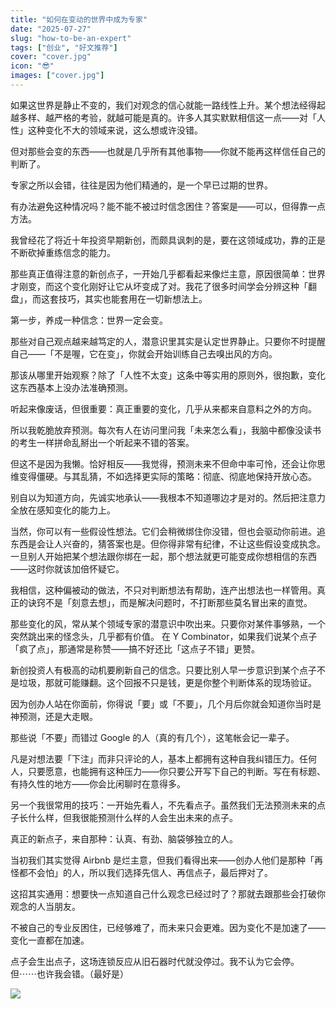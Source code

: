 ```yaml
---
title: "如何在变动的世界中成为专家"
date: "2025-07-27"
slug: "how-to-be-an-expert"
tags: ["创业", "好文推荐"]
cover: "cover.jpg"
icon: "😎"
images: ["cover.jpg"]
---
```

如果这世界是静止不变的，我们对观念的信心就能一路线性上升。某个想法经得起越多样、越严格的考验，就越可能是真的。许多人其实默默相信这一点——对「人性」这种变化不大的领域来说，这么想或许没错。



但对那些会变的东西——也就是几乎所有其他事物——你就不能再这样信任自己的判断了。



专家之所以会错，往往是因为他们精通的，是一个早已过期的世界。



有办法避免这种情况吗？能不能不被过时信念困住？答案是——可以，但得靠一点方法。



我曾经花了将近十年投资早期新创，而颇具讽刺的是，要在这领域成功，靠的正是不断砍掉重练信念的能力。



那些真正值得注意的新创点子，一开始几乎都看起来像烂主意，原因很简单：世界才刚变，而这个变化刚好让它从坏变成了对。我花了很多时间学会分辨这种「翻盘」，而这套技巧，其实也能套用在一切新想法上。



第一步，养成一种信念：世界一定会变。



那些对自己观点越来越笃定的人，潜意识里其实是认定世界静止。只要你不时提醒自己——「不是喔，它在变」，你就会开始训练自己去嗅出风的方向。



那该从哪里开始观察？除了「人性不太变」这条中等实用的原则外，很抱歉，变化这东西基本上没办法准确预测。



听起来像废话，但很重要：真正重要的变化，几乎从来都来自意料之外的方向。



所以我乾脆放弃预测。每次有人在访问里问我「未来怎么看」，我脑中都像没读书的考生一样拼命乱掰出一个听起来不错的答案。



但这不是因为我懒。恰好相反——我觉得，预测未来不但命中率可怜，还会让你思维变得僵硬。与其乱猜，不如选择更实际的策略：彻底、彻底地保持开放心态。



别自以为知道方向，先诚实地承认——我根本不知道哪边才是对的。然后把注意力全放在感知变化的能力上。



当然，你可以有一些假设性想法。它们会稍微绑住你没错，但也会驱动你前进。追东西是会让人兴奋的，猜答案也是。但你得非常有纪律，不让这些假设变成执念。
一旦别人开始把某个想法跟你绑在一起，那个想法就更可能变成你想相信的东西——这时你就该加倍怀疑它。



我相信，这种偏被动的做法，不只对判断想法有帮助，连产出想法也一样管用。真正的诀窍不是「刻意去想」，而是解决问题时，不打断那些莫名冒出来的直觉。



那些变化的风，常从某个领域专家的潜意识中吹出来。只要你对某件事够熟，一个突然跳出来的怪念头，几乎都有价值。
在 Y Combinator，如果我们说某个点子「疯了点」，那通常是称赞——搞不好还比「这点子不错」更赞。



新创投资人有极高的动机要刷新自己的信念。只要比别人早一步意识到某个点子不是垃圾，那就可能赚翻。这个回报不只是钱，更是你整个判断体系的现场验证。



因为创办人站在你面前，你得说「要」或「不要」，几个月后你就会知道你当时是神预测，还是大走眼。



那些说「不要」而错过 Google 的人（真的有几个），这笔帐会记一辈子。



凡是对想法要「下注」而非只评论的人，基本上都拥有这种自我纠错压力。任何人，只要愿意，也能拥有这种压力——你只要公开写下自己的判断。写在有标题、有持久性的地方——你会比闲聊时在意得多。



另一个我很常用的技巧：一开始先看人，不先看点子。虽然我们无法预测未来的点子长什么样，但我很能预测什么样的人会生出未来的点子。



真正的新点子，来自那种：认真、有劲、脑袋够独立的人。



当初我们其实觉得 Airbnb 是烂主意，但我们看得出来——创办人他们是那种「再怪都不会怕」的人，所以我们选择先信人、再信点子，最后押对了。



这招其实通用：想要快一点知道自己什么观念已经过时了？那就去跟那些会打破你观念的人当朋友。



不被自己的专业反困住，已经够难了，而未来只会更难。因为变化不是加速了——变化一直都在加速。



点子会生出点子，这场连锁反应从旧石器时代就没停过。我不认为它会停。
但⋯⋯也许我会错。（最好是）




![](https://prod-files-secure.s3.us-west-2.amazonaws.com/112d0858-5090-4d34-a606-b75eb8d65fd2/46476355-9cf3-4e99-9b7a-3531bc426380/1000202064.png?X-Amz-Algorithm=AWS4-HMAC-SHA256&X-Amz-Content-Sha256=UNSIGNED-PAYLOAD&X-Amz-Credential=ASIAZI2LB4667LQHAVKQ%2F20250908%2Fus-west-2%2Fs3%2Faws4_request&X-Amz-Date=20250908T073012Z&X-Amz-Expires=3600&X-Amz-Security-Token=IQoJb3JpZ2luX2VjEE4aCXVzLXdlc3QtMiJHMEUCIQCWdYvfw2CqOXhAYbBN%2FBb5BFVF7gO3PAhVXRt8h2OdEgIgHMWoKWJ8zy4w5Ia%2BFJvFa2HgK%2B7horiSzGuCvsyyzGUqiAQIt%2F%2F%2F%2F%2F%2F%2F%2F%2F%2F%2FARAAGgw2Mzc0MjMxODM4MDUiDLmrVZccVioIVglxnCrcA0mTcVt4u%2BtVu02oxEmi8HHFn%2F1TgExRuDngENjCsuOqExA2wpNe1LZKC0xugG2dmlaQa6eanFuktqFqfNncPZbMJin5BvrsfVVMKLIU5fcHjtfM9WFsKXYCGbg0alHyWIgSiWEj8fN3qcucuTkpA%2FExSFozV1uGAn%2FjEs1tthUzkt%2B9878aTcYB9lw53e5AiAYEOqcWWPOpLU62p2Q%2Bzee2NJV6wAhyOzWhvODSagHnWuNi%2BiuiP%2B0iX7LxNirRAnArgGVrGVupVi0t%2BZ0jZv1vdbWgOvgbWXatCWHfWLgQIZfDAz5Fs431833h2UihpZ8KkPNhrS9qZr%2Bb2DfFHKpZU%2BwEx4YT4MzkZZC4WXG5thbh%2BYChcE7cTz4U29YCXsPLyI%2BBCdHreuASg1mLOBe6PHjjdz0XmRtKOshkdm%2FIVRwdvniWQpXnJCZ%2FsibeRGXE245KjM%2BlUtUtgZTEC8iIGsLCgQrhfDppNA8OC6hsz8UmEuVs8m5BlBsPUP3bGDpKAIhUc79S9%2FripT%2FA%2FvTEl6LjCLuLK3r9Zo93DslYUafq1esgux%2FKReGAEpPNPX0I9hsolV2iRsMRyhrcwGzrBa4Fvgh2H3TEB93jo7qDrP0XmyK%2FdGEJLTrfMOPZ%2BcUGOqUB%2Bp9J00lVJ7aSjDr8JTeHMUOcIge%2BdO7x3j%2FZLAi5lvIDHEk3d%2FUNBfqIWdPbV9a4OJi3CBcUTOhMmOOkMvzv%2Fozuld%2FVhRtnkHpcXX4BNeD9IsbZldX9wG5X6q82qk0UZp1HvV7ihXEY07F7wLt81mLfFiNziVAWoYVt1OhYwJhb4KpC7wR%2Bpgkld%2F77N%2B500IVOy9bezU750gnrm6slZb0Orqda&X-Amz-Signature=8158e4594ef0ff0ef622b06bc7b553bdf72489541a85198843ad18cda85fca2a&X-Amz-SignedHeaders=host&x-amz-checksum-mode=ENABLED&x-id=GetObject)

